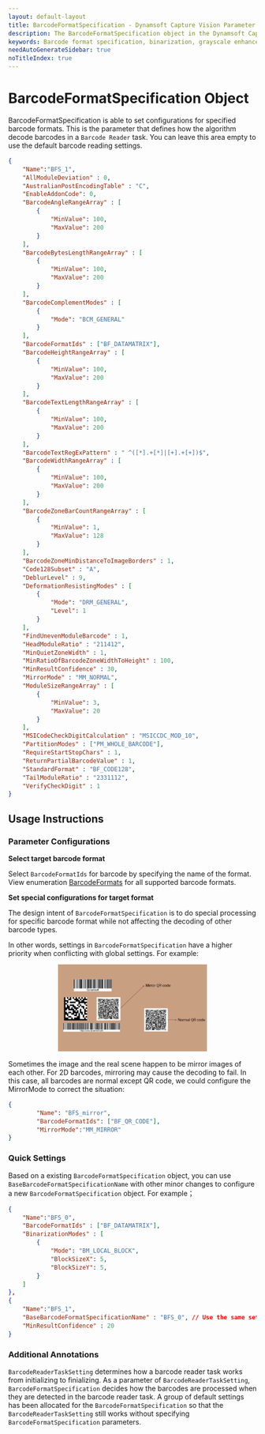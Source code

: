 ```yaml
---
layout: default-layout
title: BarcodeFormatSpecification - Dynamsoft Capture Vision Parameter File
description: The BarcodeFormatSpecification object in the Dynamsoft Capture Vision Parameter File defines how barcodes will be processed.
keywords: Barcode format specification, binarization, grayscale enhancement, character normalization
needAutoGenerateSidebar: true
noTitleIndex: true
---
```


# BarcodeFormatSpecification Object

BarcodeFormatSpecification is able to set configurations for specified barcode formats. This is the parameter that defines how the algorithm decode barcodes in a `Barcode Reader` task. You can leave this area empty to use the default barcode reading settings.

```json
{
    "Name":"BFS_1",
    "AllModuleDeviation" : 0,
    "AustralianPostEncodingTable" : "C",
    "EnableAddonCode": 0, 
    "BarcodeAngleRangeArray" : [
        {
            "MinValue": 100,
            "MaxValue": 200
        }
    ],
    "BarcodeBytesLengthRangeArray" : [
        {
            "MinValue": 100,
            "MaxValue": 200
        }
    ],
    "BarcodeComplementModes" : [
        {
            "Mode": "BCM_GENERAL" 
        }
    ],
    "BarcodeFormatIds" : ["BF_DATAMATRIX"],
    "BarcodeHeightRangeArray" : [
        {
            "MinValue": 100,
            "MaxValue": 200
        }
    ],
    "BarcodeTextLengthRangeArray" : [
        {
            "MinValue": 100,
            "MaxValue": 200
        }
    ],
    "BarcodeTextRegExPattern" : " ^([*].+[*]|[+].+[+])$",
    "BarcodeWidthRangeArray" : [
        {
            "MinValue": 100,
            "MaxValue": 200
        }
    ],
    "BarcodeZoneBarCountRangeArray" : [
        {
            "MinValue": 1,
            "MaxValue": 128
        }
    ],
    "BarcodeZoneMinDistanceToImageBorders" : 1,
    "Code128Subset" : "A",
    "DeblurLevel" : 9,
    "DeformationResistingModes" : [
        {
            "Mode": "DRM_GENERAL", 
            "Level": 1
        }
    ],
    "FindUnevenModuleBarcode" : 1,
    "HeadModuleRatio" : "211412",
    "MinQuietZoneWidth" : 1,
    "MinRatioOfBarcodeZoneWidthToHeight" : 100,
    "MinResultConfidence" : 30,
    "MirrorMode" : "MM_NORMAL",
    "ModuleSizeRangeArray" : [
        {
            "MinValue": 3,
            "MaxValue": 20
        }
    ],
    "MSICodeCheckDigitCalculation" : "MSICCDC_MOD_10",
    "PartitionModes" : ["PM_WHOLE_BARCODE"],
    "RequireStartStopChars" : 1,
    "ReturnPartialBarcodeValue" : 1,
    "StandardFormat" : "BF_CODE128",
    "TailModuleRatio" : "2331112",
    "VerifyCheckDigit" : 1
}
```


## Usage Instructions

### Parameter Configurations

**Select target barcode format**

Select `BarcodeFormatIds` for barcode by specifying the name of the format. View enumeration [BarcodeFormats](../../../enums/barcode-reader/barcode-format.md) for all supported barcode formats.

**Set special configurations for target format**

The design intent of `BarcodeFormatSpecification` is to do special processing for specific barcode format while not affecting the decoding of other barcode types.

In other words, settings in `BarcodeFormatSpecification` have a higher priority when conflicting with global settings. For example:

<div align="center">
   <p><img src="../assets/example-barcode-format-specification.png" alt="barcode-format-specification" width="60%" /></p>
</div>

Sometimes the image and the real scene happen to be mirror images of each other. For 2D barcodes, mirroring may cause the decoding to fail. In this case, all barcodes are normal except QR code, we could configure the MirrorMode to correct the situation:

```json
{
        "Name": "BFS_mirror", 
        "BarcodeFormatIds": ["BF_QR_CODE"], 
        "MirrorMode":"MM_MIRROR"
}
```

### Quick Settings

Based on a existing `BarcodeFormatSpecification` object, you can use `BaseBarcodeFormatSpecificationName` with other minor changes to configure a new `BarcodeFormatSpecification` object. For example；

```json
{
    "Name":"BFS_0",
    "BarcodeFormatIds" : ["BF_DATAMATRIX"],
    "BinarizationModes" : [
        {
            "Mode": "BM_LOCAL_BLOCK",
            "BlockSizeX": 5,
            "BlockSizeY": 5,
        }
    ]
},
{
    "Name":"BFS_1",    
    "BaseBarcodeFormatSpecificationName" : "BFS_0", // Use the same settings with BFS_0 but add little changes.
    "MinResultConfidence" : 20
}
```

### Additional Annotations

`BarcodeReaderTaskSetting` determines how a barcode reader task works from initializing to finializing. As a parameter of `BarcodeReaderTaskSetting`, `BarcodeFormatSpecification` decides how the barcodes are processed when they are detected in the barcode reader task. A group of default settings has been allocated for the `BarcodeFormatSpecification` so that the `BarcodeReaderTaskSetting` still works without specifying `BarcodeFormatSpecification` parameters.